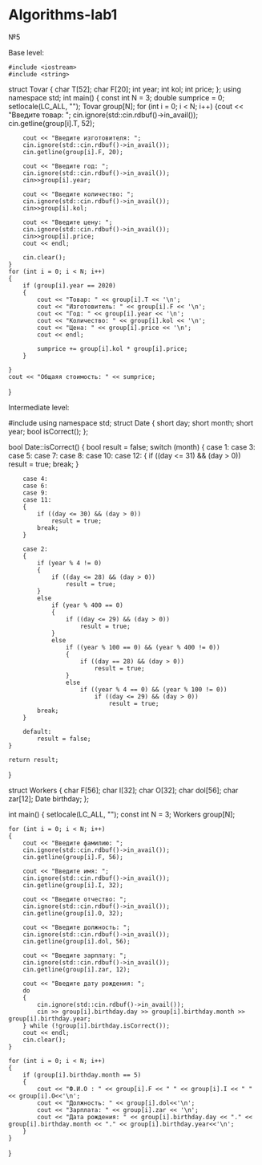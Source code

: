 # Algorithms-lab1
№5

  Base level:
  
    #include <iostream>
    #include <string>

struct Tovar
{
	char T[52];
	char F[20];
	int year;
	int kol;
	int price;
};
using namespace std;
int main()
{
	const int N = 3;
	double sumprice = 0;
	setlocale(LC_ALL, "");
	Tovar group[N];
	for (int i = 0; i < N; i++)
	{cout << "Введите товар: ";
		cin.ignore(std::cin.rdbuf()->in_avail());
		cin.getline(group[i].T, 52);

		cout << "Введите изготовителя: ";
		cin.ignore(std::cin.rdbuf()->in_avail());
		cin.getline(group[i].F, 20);

		cout << "Введите год: ";
		cin.ignore(std::cin.rdbuf()->in_avail());
		cin>>group[i].year;

		cout << "Введите количество: ";
		cin.ignore(std::cin.rdbuf()->in_avail());
		cin>>group[i].kol;

		cout << "Введите цену: ";
		cin.ignore(std::cin.rdbuf()->in_avail());
		cin>>group[i].price;
		cout << endl;

		cin.clear();
	}
	for (int i = 0; i < N; i++)
	{
		if (group[i].year == 2020)
		{
			cout << "Товар: " << group[i].T << '\n';
			cout << "Изготовитель: " << group[i].F << '\n';
			cout << "Год: " << group[i].year << '\n';
			cout << "Количество: " << group[i].kol << '\n';
			cout << "Цена: " << group[i].price << '\n';
			cout << endl;

			sumprice += group[i].kol * group[i].price;
		}
		
	}
	cout << "Общаяя стоимость: " << sumprice;
}

Intermediate level:

  #include <iostream>
using namespace std;
struct Date {
	short day;
	short month;
	short year;
	bool isCorrect();
};

bool Date::isCorrect()
{
	bool result = false;
	switch (month)
	{
		case 1:
		case 3:
		case 5:
		case 7:
		case 8:
		case 10:
		case 12:
		{
			if ((day <= 31) && (day > 0))
				result = true;
			break;
		}

		case 4:
		case 6:
		case 9:
		case 11:
		{
			if ((day <= 30) && (day > 0))
				result = true;
			break;
		}

		case 2:
		{
			if (year % 4 != 0)
			{
				if ((day <= 28) && (day > 0))
					result = true;
			}
			else
				if (year % 400 == 0)
				{
					if ((day <= 29) && (day > 0))
						result = true;
				}
				else
					if ((year % 100 == 0) && (year % 400 != 0))
					{
						if ((day == 28) && (day > 0))
							result = true;
					}
					else
						if ((year % 4 == 0) && (year % 100 != 0))
							if ((day <= 29) && (day > 0))
								result = true;
			break;
		}

		default:
			result = false;
	}

	return result;
}

struct Workers
{
	char F[56];
	char I[32];
	char O[32];
	char dol[56];
	char zar[12];
	Date birthday;
};

int main()
{
	setlocale(LC_ALL, "");
	const int N = 3;
	Workers group[N];

	for (int i = 0; i < N; i++)
	{
		cout << "Введите фамилию: ";
		cin.ignore(std::cin.rdbuf()->in_avail());
		cin.getline(group[i].F, 56);

		cout << "Введите имя: ";
		cin.ignore(std::cin.rdbuf()->in_avail());
		cin.getline(group[i].I, 32);

		cout << "Введите отчество: ";
		cin.ignore(std::cin.rdbuf()->in_avail());
		cin.getline(group[i].O, 32);

		cout << "Введите должность: ";
		cin.ignore(std::cin.rdbuf()->in_avail());
		cin.getline(group[i].dol, 56);

		cout << "Введите зарплату: ";
		cin.ignore(std::cin.rdbuf()->in_avail());
		cin.getline(group[i].zar, 12);

		cout << "Введите дату рождения: ";
		do 
		{
			cin.ignore(std::cin.rdbuf()->in_avail());
			cin >> group[i].birthday.day >> group[i].birthday.month >> group[i].birthday.year;
		} while (!group[i].birthday.isCorrect());
		cout << endl;
		cin.clear();
	}

	for (int i = 0; i < N; i++)
	{
		if (group[i].birthday.month == 5)
		{
			cout << "Ф.И.О : " << group[i].F << " " << group[i].I << " " << group[i].O<<'\n';
			cout << "Должность: " << group[i].dol<<'\n';
			cout << "Зарплата: " << group[i].zar << '\n';
			cout << "Дата рождения: " << group[i].birthday.day << "." << group[i].birthday.month << "." << group[i].birthday.year<<'\n';
		}
	}
}


